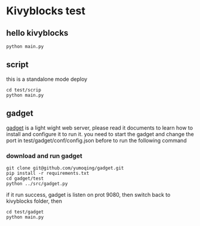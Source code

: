 # Kivyblocks test

## hello kivyblocks
```
python main.py
```

## script
this is a standalone mode deploy
```
cd test/scrip
python main.py
```

## gadget
[gadget](https://github.com/yumoqing/gadget) is a light wight web server, please read it documents to learn how to install and configure it to run it.
you need to start the gadget and change the port in test/gadget/conf/config.json before to run the following command
### download and run gadget

```
git clone git@github.com/yumoqing/gadget.git
pip install -r requirements.txt
cd gadget/test
python ../src/gadget.py
```
if it run success, gadget is listen on prot 9080, then switch back to kivyblocks folder, then

```
cd test/gadget
python main.py
```


